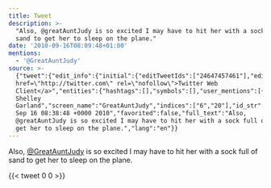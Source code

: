 ```yaml
---
title: Tweet
description: >-
  "Also, @greatAuntJudy is so excited I may have to hit her with a sock full of
  sand to get her to sleep on the plane."
date: '2010-09-16T08:09:48+01:00'
mentions:
  - '@GreatAuntJudy'
source: >-
  {"tweet":{"edit_info":{"initial":{"editTweetIds":["24647457461"],"editableUntil":"2010-09-16T09:38:48.000Z","editsRemaining":"5","isEditEligible":true}},"retweeted":false,"source":"<a
  href=\"http://twitter.com\" rel=\"nofollow\">Twitter Web
  Client</a>","entities":{"hashtags":[],"symbols":[],"user_mentions":[{"name":"Dr
  Shelley
  Garland","screen_name":"GreatAuntJudy","indices":["6","20"],"id_str":"176402695","id":"176402695"}],"urls":[]},"display_text_range":["0","115"],"favorite_count":"0","id_str":"24647457461","truncated":false,"retweet_count":"0","id":"24647457461","created_at":"Thu
  Sep 16 08:38:48 +0000 2010","favorited":false,"full_text":"Also,
  @greatAuntJudy is so excited I may have to hit her with a sock full of sand to
  get her to sleep on the plane.","lang":"en"}}
---
```

Also, [@GreatAuntJudy](https://twitter.com/@GreatAuntJudy) is so excited I may have to hit her with a sock full of sand to get her to sleep on the plane.
    
{{< tweet 0 0 >}}
    
